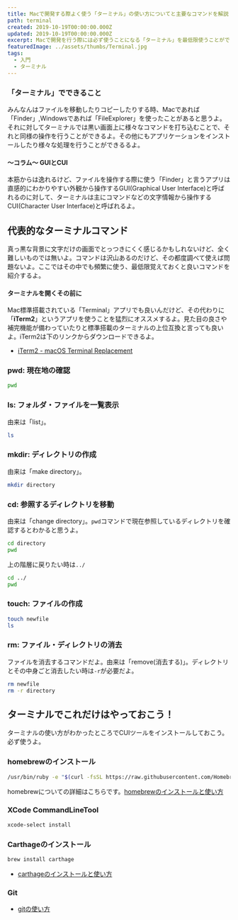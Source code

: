 ```yaml
---
title: Macで開発する際よく使う「ターミナル」の使い方についてと主要なコマンドを解説
path: terminal
created: 2019-10-19T00:00:00.000Z
updated: 2019-10-19T00:00:00.000Z
excerpt: Macで開発を行う際には必ず使うことになる「ターミナル」を最低限使うことができるように主要なコマンドを解説するよ。
featuredImage: ../assets/thumbs/Terminal.jpg
tags:
  - 入門
  - ターミナル
---
```

### 「ターミナル」でできること
みんなんはファイルを移動したりコピーしたりする時、Macであれば「Finder」,Windowsであれば「FileExplorer」を使ったことがあると思うよ。  
それに対してターミナルでは黒い画面上に様々なコマンドを打ち込むことで、それと同様の操作を行うことができるよ。その他にもアプリケーションをインストールしたり様々な処理を行うことができるるよ。

#### 〜コラム〜 GUIとCUI
本筋からは逸れるけど、ファイルを操作する際に使う「Finder」と言うアプリは直感的にわかりやすい外観から操作するGUI(Graphical User Interface)と呼ばれるのに対して、ターミナルは主にコマンドなどの文字情報から操作するCUI(Character User Interface)と呼ばれるよ。

## 代表的なターミナルコマンド
真っ黒な背景に文字だけの画面でとっつきにくく感じるかもしれないけど、全く難しいものでは無いよ。コマンドは沢山あるのだけど、その都度調べて使えば問題ないよ。ここではその中でも頻繁に使う、最低限覚えておくと良いコマンドを紹介するよ。

#### ターミナルを開くその前に
Mac標準搭載されている「Terminal」アプリでも良いんだけど、その代わりに「**iTerm2**」というアプリを使うことを猛烈にオススメするよ。見た目の良さや補完機能が備わっていたりと標準搭載のターミナルの上位互換と言っても良いよ。iTerm2は下のリンクからダウンロードできるよ。
- [iTerm2 - macOS Terminal Replacement](https://iterm2.com/)

### pwd: 現在地の確認
``` bash
pwd
```

### ls: フォルダ・ファイルを一覧表示
由来は「list」。
``` bash
ls
```

###  mkdir: ディレクトリの作成
由来は「make directory」。
``` bash
mkdir directory
```

### cd: 参照するディレクトリを移動
由来は「change directory」。`pwd`コマンドで現在参照しているディレクトリを確認するとわかると思うよ。
``` bash
cd directory
pwd
```
上の階層に戻りたい時は`../`
``` bash
cd ../
pwd
```

### touch: ファイルの作成
``` bash
touch newfile
ls
```

### rm: ファイル・ディレクトリの消去
ファイルを消去するコマンドだよ。由来は「remove(消去する)」。ディレクトリとその中身ごと消去したい時は`-r`が必要だよ。
``` bash
rm newfile
rm -r directory
```

## ターミナルでこれだけはやっておこう！
ターミナルの使い方がわかったところでCUIツールをインストールしておこう。必ず使うよ。
### homebrewのインストール
``` bash
/usr/bin/ruby -e "$(curl -fsSL https://raw.githubusercontent.com/Homebrew/install/master/install)"
```
homebrewについての詳細はこちらです。[homebrewのインストールと使い方](#)
### XCode CommandLineTool
``` bash
xcode-select install
```
### Carthageのインストール

``` bash
brew install carthage
```
- [carthageのインストールと使い方](#)
### Git
- [gitの使い方](#)
